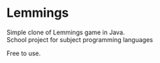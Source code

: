 # Lemmings
Simple clone of Lemmings game in Java.  
School project for subject programming languages

Free to use.
